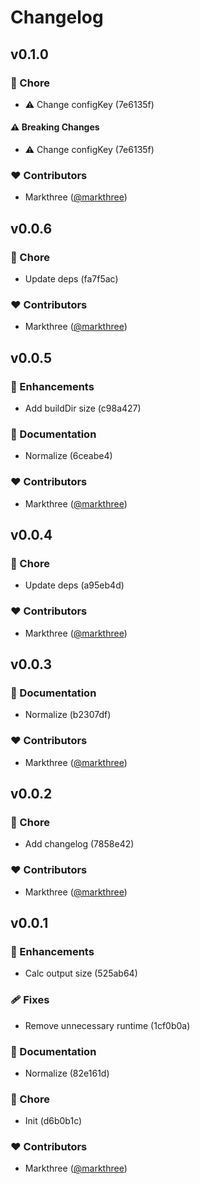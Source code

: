 # Changelog


## v0.1.0


### 🏡 Chore

  - ⚠️  Change configKey (7e6135f)

#### ⚠️  Breaking Changes

  - ⚠️  Change configKey (7e6135f)

### ❤️  Contributors

- Markthree ([@markthree](http://github.com/markthree))

## v0.0.6


### 🏡 Chore

  - Update deps (fa7f5ac)

### ❤️  Contributors

- Markthree ([@markthree](http://github.com/markthree))

## v0.0.5


### 🚀 Enhancements

  - Add buildDir size (c98a427)

### 📖 Documentation

  - Normalize (6ceabe4)

### ❤️  Contributors

- Markthree ([@markthree](http://github.com/markthree))

## v0.0.4


### 🏡 Chore

  - Update deps (a95eb4d)

### ❤️  Contributors

- Markthree ([@markthree](http://github.com/markthree))

## v0.0.3


### 📖 Documentation

  - Normalize (b2307df)

### ❤️  Contributors

- Markthree ([@markthree](http://github.com/markthree))

## v0.0.2


### 🏡 Chore

  - Add changelog (7858e42)

### ❤️  Contributors

- Markthree ([@markthree](http://github.com/markthree))

## v0.0.1


### 🚀 Enhancements

  - Calc output size (525ab64)

### 🩹 Fixes

  - Remove unnecessary runtime (1cf0b0a)

### 📖 Documentation

  - Normalize (82e161d)

### 🏡 Chore

  - Init (d6b0b1c)

### ❤️  Contributors

- Markthree ([@markthree](http://github.com/markthree))

